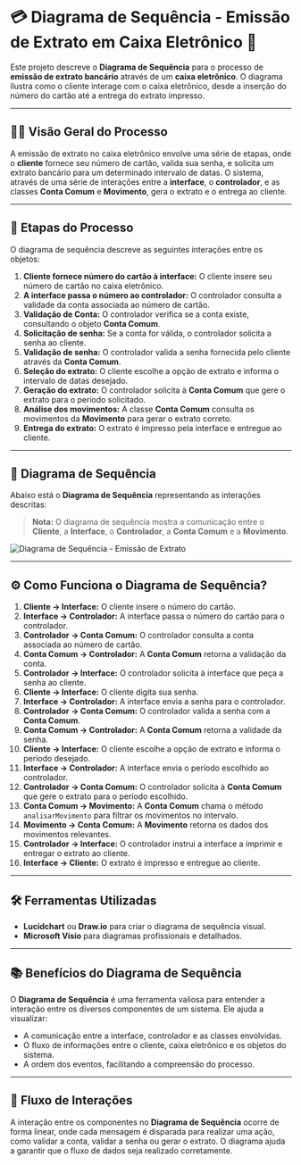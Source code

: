 # 💳 Diagrama de Sequência - Emissão de Extrato em Caixa Eletrônico 🏧

Este projeto descreve o **Diagrama de Sequência** para o processo de **emissão de extrato bancário** através de um **caixa eletrônico**. O diagrama ilustra como o cliente interage com o caixa eletrônico, desde a inserção do número do cartão até a entrega do extrato impresso.

---

## 🚶‍♂️ Visão Geral do Processo

A emissão de extrato no caixa eletrônico envolve uma série de etapas, onde o **cliente** fornece seu número de cartão, valida sua senha, e solicita um extrato bancário para um determinado intervalo de datas. O sistema, através de uma série de interações entre a **interface**, o **controlador**, e as classes **Conta Comum** e **Movimento**, gera o extrato e o entrega ao cliente.

---

## 🧩 Etapas do Processo

O diagrama de sequência descreve as seguintes interações entre os objetos:

1. **Cliente fornece número do cartão à interface:** O cliente insere seu número de cartão no caixa eletrônico.
2. **A interface passa o número ao controlador:** O controlador consulta a validade da conta associada ao número de cartão.
3. **Validação de Conta:** O controlador verifica se a conta existe, consultando o objeto **Conta Comum**.
4. **Solicitação de senha:** Se a conta for válida, o controlador solicita a senha ao cliente.
5. **Validação de senha:** O controlador valida a senha fornecida pelo cliente através da **Conta Comum**.
6. **Seleção do extrato:** O cliente escolhe a opção de extrato e informa o intervalo de datas desejado.
7. **Geração do extrato:** O controlador solicita à **Conta Comum** que gere o extrato para o período solicitado.
8. **Análise dos movimentos:** A classe **Conta Comum** consulta os movimentos da **Movimento** para gerar o extrato correto.
9. **Entrega do extrato:** O extrato é impresso pela interface e entregue ao cliente.

---

## 🔄 Diagrama de Sequência

Abaixo está o **Diagrama de Sequência** representando as interações descritas:

> **Nota:** O diagrama de sequência mostra a comunicação entre o **Cliente**, a **Interface**, o **Controlador**, a **Conta Comum** e a **Movimento**.

![Diagrama de Sequência - Emissão de Extrato](https://github.com/BrunoAmericano/Diagramas/blob/main/diagrama-sequencia-extrato/Untitled%20diagram-2025-02-20-200135.png?raw=true)

---

## ⚙️ Como Funciona o Diagrama de Sequência?

1. **Cliente → Interface:** O cliente insere o número do cartão.
2. **Interface → Controlador:** A interface passa o número do cartão para o controlador.
3. **Controlador → Conta Comum:** O controlador consulta a conta associada ao número de cartão.
4. **Conta Comum → Controlador:** A **Conta Comum** retorna a validação da conta.
5. **Controlador → Interface:** O controlador solicita à interface que peça a senha ao cliente.
6. **Cliente → Interface:** O cliente digita sua senha.
7. **Interface → Controlador:** A interface envia a senha para o controlador.
8. **Controlador → Conta Comum:** O controlador valida a senha com a **Conta Comum**.
9. **Conta Comum → Controlador:** A **Conta Comum** retorna a validade da senha.
10. **Cliente → Interface:** O cliente escolhe a opção de extrato e informa o período desejado.
11. **Interface → Controlador:** A interface envia o período escolhido ao controlador.
12. **Controlador → Conta Comum:** O controlador solicita à **Conta Comum** que gere o extrato para o período escolhido.
13. **Conta Comum → Movimento:** A **Conta Comum** chama o método `analisarMovimento` para filtrar os movimentos no intervalo.
14. **Movimento → Conta Comum:** A **Movimento** retorna os dados dos movimentos relevantes.
15. **Controlador → Interface:** O controlador instrui a interface a imprimir e entregar o extrato ao cliente.
16. **Interface → Cliente:** O extrato é impresso e entregue ao cliente.

---

## 🛠️ Ferramentas Utilizadas

- **Lucidchart** ou **Draw.io** para criar o diagrama de sequência visual.
- **Microsoft Visio** para diagramas profissionais e detalhados.

---

## 📚 Benefícios do Diagrama de Sequência

O **Diagrama de Sequência** é uma ferramenta valiosa para entender a interação entre os diversos componentes de um sistema. Ele ajuda a visualizar:

- A comunicação entre a interface, controlador e as classes envolvidas.
- O fluxo de informações entre o cliente, caixa eletrônico e os objetos do sistema.
- A ordem dos eventos, facilitando a compreensão do processo.

---

## 🔄 Fluxo de Interações

A interação entre os componentes no **Diagrama de Sequência** ocorre de forma linear, onde cada mensagem é disparada para realizar uma ação, como validar a conta, validar a senha ou gerar o extrato. O diagrama ajuda a garantir que o fluxo de dados seja realizado corretamente.
